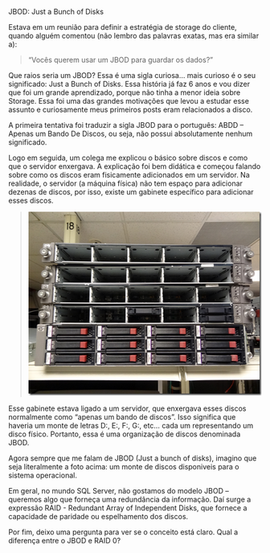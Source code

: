 <a link='https://blogs.msdn.microsoft.com/fcatae/2014/04/08/jbod-just-a-bunch-of-disks/'>JBOD: Just a Bunch of Disks</a>
<p>Estava em um reuni&atilde;o para definir a estrat&eacute;gia de storage do cliente, quando algu&eacute;m comentou (n&atilde;o lembro das palavras exatas, mas era similar a):</p>
<blockquote>
<p>&ldquo;Voc&ecirc;s querem usar um JBOD para guardar os dados?&rdquo;</p>
</blockquote>
<p>Que raios seria um JBOD? Essa &eacute; uma sigla curiosa&hellip; mais curioso &eacute; o seu significado: Just a Bunch of Disks. Essa hist&oacute;ria j&aacute; faz 6 anos e vou dizer que foi um grande aprendizado, porque n&atilde;o tinha a menor ideia sobre Storage. Essa foi uma das grandes motiva&ccedil;&otilde;es que levou a estudar esse assunto e curiosamente meus primeiros posts eram relacionados a disco.</p>
<p>A primeira tentativa foi traduzir a sigla JBOD para o portugu&ecirc;s: ABDD &ndash; Apenas um Bando De Discos, ou seja, n&atilde;o possui absolutamente nenhum significado.</p>
<p>Logo em seguida, um colega me explicou o b&aacute;sico sobre discos e como que o servidor enxergava. A explica&ccedil;&atilde;o foi bem did&aacute;tica e come&ccedil;ou falando sobre como os discos eram fisicamente adicionados em um servidor. Na realidade, o servidor (a m&aacute;quina f&iacute;sica) n&atilde;o tem espa&ccedil;o para adicionar dezenas de discos, por isso, existe um gabinete espec&iacute;fico para adicionar esses discos.</p>
<blockquote>
<p><a href="images\8304.image_41C6FCBF.png"><img title="image" src="images\4214.image_thumb_4BB7FFF8.png" alt="image" width="487" height="366" border="0" /></a></p>
</blockquote>
<p>Esse gabinete estava ligado a um servidor, que enxergava esses discos normalmente como &ldquo;apenas um bando de discos&rdquo;. Isso significa que haveria um monte de letras D:, E:, F:, G:, etc&hellip; cada um representando um disco f&iacute;sico. Portanto, essa &eacute; uma organiza&ccedil;&atilde;o de discos denominada JBOD.</p>
<p>Agora sempre que me falam de JBOD (Just a bunch of disks), imagino que seja literalmente a foto acima: um monte de discos disponiveis para o sistema operacional.</p>
<p>Em geral, no mundo SQL Server, n&atilde;o gostamos do modelo JBOD &ndash; queremos algo que forne&ccedil;a uma redund&acirc;ncia da informa&ccedil;&atilde;o. Da&iacute; surge a express&atilde;o RAID - Redundant Array of Independent Disks, que fornece a capacidade de paridade ou espelhamento dos discos.</p>
<p>Por fim, deixo uma pergunta para ver se o conceito est&aacute; claro. Qual a diferen&ccedil;a entre o JBOD e RAID 0?</p>
